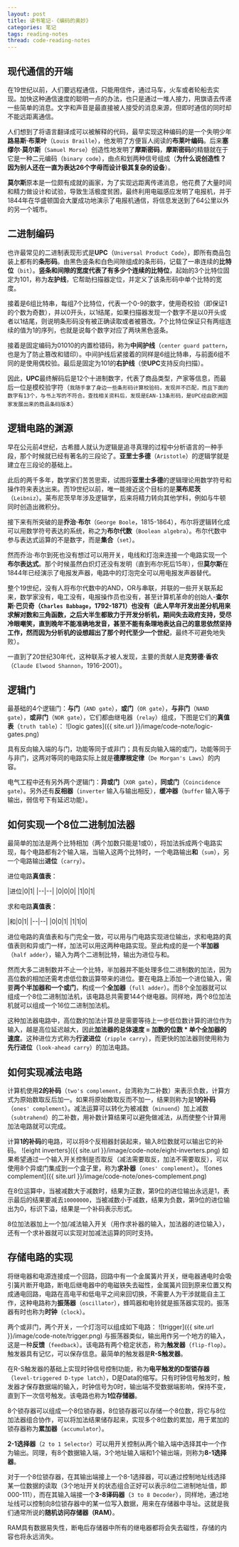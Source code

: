 ```yaml
---
layout: post
title: 读书笔记-《编码的奥妙》
categories: 笔记
tags: reading-notes
thread: code-reading-notes
---
```


## 现代通信的开端

在19世纪以前，人们要远程通信，只能用信件，通过马车，火车或者轮船去实现。加快这种通信速度的聪明一点的办法，也只是通过一堆人接力，用旗语去传递一些简单的消息。文字和声音是最直接被人接受的消息来源，但即时通信的同时却不能远距离通信。

人们想到了将语言翻译成可以被解释的代码，最早实现这种编码的是一个失明少年**路易斯·布莱叶**（`Louis Braille`），他发明了方便盲人阅读的**布莱叶编码**。后来**塞缪尔·莫尔斯**（`Samuel Morse`）创造性地发明了**摩斯密码**，**摩斯密码**的精髓就在于它是一种二元编码（`binary code`），由点和划两种信号组成（**为什么说创造性？因为别人还在一直为表达26个字母而设计极其复杂的设备**）。

**莫尔斯**原本是一位颇有成就的画家，为了实现远距离传递消息，他花费了大量时间和精力做设计和试验，导致生活极度贫困，最终利用电磁感应发明了电报机，并于1844年在华盛顿国会大厦成功地演示了电报机通信，将信息发送到了64公里以外的另一个城市。

## 二进制编码

也许最常见的二进制表现形式是**UPC**（`Universal Product Code`），即所有商品包装上都有的**条形码**。由黑色竖条和白色间隙组成的条形码，记载了一串连续的**比特位**（`bit`）。**竖条和间隙的宽度代表了有多少个连续的比特位**，起始的3个比特位固定为101，称为**左护线**，它帮助扫描器定位，并定义了该条形码中单个比特的宽度。

接着是6组比特串，每组7个比特位，代表一个0-9的数字，使用奇校验（即保证1的个数为奇数），并以0开头，以1结尾，如果扫描器发现一个数字不是以0开头或者以1结尾，则说明条形码没有被正确读取或者被篡改。7个比特位保证只有两组连续的值为1的序列，也就是说每个数字对应了两块黑色竖条。

接着是固定编码为01010的内置检错码，称为**中间护线**（`center guard pattern`，也是为了防止篡改和错印）。中间护线后紧接着的同样是6组比特串，与前面6组不同的是使用偶校验。最后是固定为101的**右护线**（使**UPC**支持反向扫描）。

因此，**UPC**最终解码后是12个十进制数字，代表了商品类型，产家等信息，而最后一位是模校验字符（`我随手拿了身边一些条形码计算校验码，发现并不匹配，而且下面的数字有13个，与书上写的不符合。查找相关资料后，发现是EAN-13条形码，是UPC经由欧洲国家发展出来的商品条码版本`）

## 逻辑电路的渊源

早在公元前4世纪，古希腊人就认为逻辑是追寻真理的过程中分析语言的一种手段，那个时候就已经有著名的三段论了。**亚里士多德**（`Aristotle`）的逻辑学就是建立在三段论的基础上。

此后的两千多年，数学家们苦苦思索，试图将**亚里士多德**的逻辑理论用数学符号和操作符来表达出来。而19世纪以前，唯一能接近这个目标的是**莱布尼茨**（`Leibniz`）。莱布尼茨早年涉及逻辑学，后来将精力转向其他学科，例如与牛顿同时创造出微积分。

接下来有所突破的是**乔治·布尔**（`George Boole`，1815-1864），布尔将逻辑转化成可以用数学符号表达的系统，称之为**布尔代数**（`Boolean algebra`）。布尔代数中参与表达式运算的不是数字，而是**集合**（`set`）。

然而乔治·布尔到死也没有想过可以用开关，电线和灯泡来连接一个电路实现一个**布尔表达式**。那个时候虽然白炽灯还没有发明（直到布尔死后15年），但**莫尔斯**在1844年已经演示了电报发声器，电路中的灯泡完全可以用电报发声器替代。

整个19世纪，没有人将布尔代数中的AND，OR与串联，并联的一些开关联系起来，数学家没有，电工没有，电报操作员也没有，甚至计算机革命的创始人-**查尔斯·巴贝奇（`Charles Babbage`，1792-1871）**也没有（此人早年开发出差分机用来求解对数和三角函数，之后大半生都致力于开发分析机，期间失去政府支持，受尽冷眼嘲笑，直到晚年不能准确地发音，甚至不能有条理地表达自己的意思依然坚持工作，然而因为**分析机的设想超出了那个时代至少一个世纪**，最终不可避免地失败）。

一直到了20世纪30年代，这种联系才被人发现，主要的贡献人是**克劳德·香农**（`Claude Elwood Shannon`，1916-2001）。


## 逻辑门

最基础的4个逻辑门：**与门**（`AND gate`），**或门**（`OR gate`），**与非门**（`NAND gate`），**或非门**（`NOR gate`），它们都由继电器（`relay`）组成，下图是它们的**真值表**（`truth table`）：
![logic gates]({{ site.url }}/image/code-note/logic-gates.png)

具有反向输入端的与门，功能等同于或非门；具有反向输入端的或门，功能等同于与非门，这两对等同的电路实际上就是**德摩根定律**（`De Morgan's Laws`）的内容。

电气工程中还有另外两个逻辑门：**异或门**（`XOR gate`），**同或门**（`Coincidence gate`）。另外还有**反相器**（`inverter` 输入与输出相反），**缓冲器**（`buffer` 输入等于输出，弱信号下有延迟功能）。


## 如何实现一个8位二进制加法器

最简单的加法是两个比特相加（两个加数只能是1或0），将加法拆成两个电路实现，每个电路都有2个输入端，当输入这两个比特时，一个电路输出**和**（`sum`），另一个电路输出**进位**（`carry`）。

进位电路**真值表**：

|进位|0|1|
|--|--|
|0|0|0|
|1|0|1|

求和电路**真值表**：

|和|0|1|
|--|--|
|0|0|1|
|1|1|0|

进位电路的真值表和与门完全一致，可以用与门电路实现进位输出，求和电路的真值表则和异或门一样，加法可以用这两种电路实现。至此构成的是一个**半加器**（`half adder`），输入为两个二进制比特，输出为进位与和。

然而大多二进制数并不止一个比特，半加器并不能处理多位二进制数的加法，因为高位数的相加还需考虑低位数运算带来的进位。要在电路上添加一个进位输入，需要**两个半加器和一个或门**，构成一个**全加器**（`full adder`）。而8个全加器就可以组成一个8位二进制加法机，该电路总共需要144个继电器。同样地，两个8位加法机就可以组成一个16位二进制加法机。

这种加法器电路中，高位数的加法计算总是需要等待上一步低位数计算的进位作为输入，越是高位延迟越大，因此**加法器的总体速度 = 加数的位数 * 单个全加器的速度**。这种进位方式称为**行波进位**（`ripple carry`），而更快的加法器则使用称为**先行进位**（`look-ahead carry`）的加法电路。

## 如何实现减法电路

计算机使用**2的补码**（`two's complement`，台湾称为二补数）来表示负数，计算方式为原始数取反后加一。如果将原始数取反而不加一，结果则称为是**1的补码**（`ones' complement`）。减法运算可以转化为被减数（`minuend`）加上减数（`subtrahend`）的二补数，用补数计算结果可以避免做减法，从而使整个计算用加法电路就可以完成。

计算**1的补码**的电路，可以将8个反相器封装起来，输入8位数就可以输出它的补码。
![eight inverters]({{ site.url }}/image/code-note/eight-inverters.png)
如果希望通过一个输入开关控制是否取反（减法需要取反，加法不需要取反），可以使用8个异或门集成到一个盒子里，称为**求补器**（`ones' complement`）。
![ones complement]({{ site.url }}/image/code-note/ones-complement.png)

在8位运算中，当被减数大于减数时，结果为正数，第9位的进位输出永远是1，表示最后的结果要减去`10000000`，当被减数小于减数，结果为负数，第9位的进位输出为0，标识下溢，结果是一个补码表示形式。

8位加法器加上一个加/减法输入开关（用作求补器的输入，加法器的进位输入），还有一个求补器就可以实现对加减法运算的同时支持。


## 存储电路的实现

将继电器和电源连接成一个回路，回路中有一个金属簧片开关，继电器通电时会吸引簧片断开电路，断电后继电器中的电磁铁失去磁性，金属簧片回到原来位置又构成通电回路，电路在高电平和低电平之间来回切换，不需要人为干涉就能自主工作，这种电路称为**振荡器**（`oscillator`），蜂鸣器和电铃就是振荡器实现的。振荡器有时也称为**时钟**（`clock`）。

两个或非门，两个开关，一个灯泡可以组成如下电路：
![trigger]({{ site.url }}/image/code-note/trigger.png)
与振荡器类似，输出用作另一个地方的输入，这是一种**反馈**（`feedback`）。该电路有两个稳定状态，称为**触发器**（`flip-flop`）。触发器具有记忆，可以保存信息。最简单的触发器是**R-S触发器**。

在R-S触发器的基础上实现时钟信号控制功能，称为**电平触发的D型锁存器**（`level-triggered D-type latch`），D是Data的缩写。只有时钟信号触发时，触发器才保存数据端的输入，时钟信号为0时，输出端不受数据端影响，保持不变，直到下一次信号触发。该电路也称为**1位存储器**。

8个锁存器可以组成一个8位锁存器，8位锁存器可以存储一个8位数，将它与8位加法器组合协作，可以将加法结果储存起来，实现多个8位数的累加，用于累加的锁存器称为**累加器**（`accumulator`）。

**2-1选择器**（`2 to 1 Selector`）可以用开关控制从两个输入端中选择其中一个作为输出。同理，有8个数据输入端，3个地址输入端和1个输出端，则称为**8-1选择器**。

对于一个8位锁存器，在其输出端接上一个8-1选择器，可以通过控制地址线选择某一位数据的读取（3个地址开关的状态组合正好可以表示8位二进制地址值，即000-111），而在其输入端接一个**3-8译码器**（`3 to 8 Decoder`），同样地，通过地址线可以控制向8位锁存器中的某一位写入数据，用来在存储器中寻址。这就是我们通常所说的**随机访问存储器（RAM）**。

RAM具有数据易失性，断电后存储器中所有的继电器都将会失去磁性，存储的内容也将永远消失。
